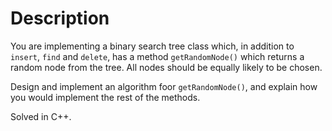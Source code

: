 # Description

You are implementing a binary search tree class which, in addition to `insert`, `find` and `delete`, has a method `getRandomNode()` which returns a random node from the tree. All nodes should be equally likely to be chosen.

Design and implement an algorithm foor `getRandomNode()`, and explain how you would implement the rest of the methods.

Solved in C++.
